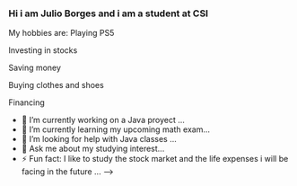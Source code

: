 ### Hi i am Julio Borges and i am a student at CSI

My hobbies are:
Playing PS5 

Investing in stocks

Saving money

Buying clothes and shoes

Financing

- 🔭 I’m currently working on a Java proyect ...
- 🌱 I’m currently learning my upcoming math exam...
- 🤔 I’m looking for help with Java classes ...
- 💬 Ask me about my studying interest...
- ⚡ Fun fact: I like to study the stock market and the life expenses i will be facing in the future ...
-->


<!--
**CSI-Julio-Borges/CSI-Julio-Borges** is a ✨ _special_ ✨ repository because its `README.md` (this file) appears on your GitHub profile.

